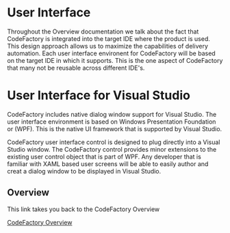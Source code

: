 # User Interface
Throughout the Overview documentation we talk about the fact that CodeFactory is integrated into the target IDE where the product is used. This design approach allows us to maximize the capabilities of delivery automation. 
Each user interface environent for CodeFactory will be based on the target IDE in which it supports. 
This is the one aspect of CodeFactory that many not be reusable across different IDE's.

# User Interface for Visual Studio
CodeFactory includes native dialog window support for Visual Studio. 
The user interface environment is based on Windows Presentation Foundation or (WPF). 
This is the native UI framework that is supported by Visual Studio.

CodeFactory user interface control is designed to plug directly into a Visual Studio window. The CodeFactory control provides minor extensions to the existing user control object that is part of WPF. 
Any developer that is familiar with XAML based user screens will be able to easily author and creat a dialog window to be displayed in Visual Studio.

## Overview 
This link takes you back to the CodeFactory Overview

[CodeFactory Overview](../Overview.md)
